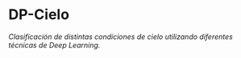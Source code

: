 # DP-Cielo
_Clasificación de distintas condiciones de cielo utilizando diferentes técnicas de Deep Learning._




